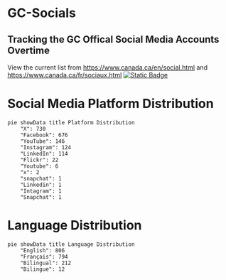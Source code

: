 # GC-Socials
## Tracking the GC Offical Social Media Accounts Overtime

View the current list from https://www.canada.ca/en/social.html and https://www.canada.ca/fr/sociaux.html
[![Static Badge](https://img.shields.io/badge/Open%20in%20Flatdata%20Viewer-FF00E8?style=for-the-badge&logo=github&logoColor=black)](https://flatgithub.com/PatLittle/GC-Socials)


# Social Media Platform Distribution

```mermaid
pie showData title Platform Distribution
    "X": 730
    "Facebook": 676
    "YouTube": 146
    "Instagram": 124
    "LinkedIn": 114
    "Flickr": 22
    "Youtube": 6
    "x": 2
    "snapchat": 1
    "Linkedin": 1
    "Intagram": 1
    "Snapchat": 1
```

# Language Distribution

```mermaid
pie showData title Language Distribution
    "English": 806
    "Français": 794
    "Bilingual": 212
    "Bilingue": 12
```